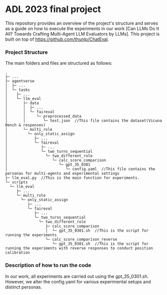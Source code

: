 # ADL 2023 final project
This repository provides an overview of the project's structure and serves as a guide on how to execute the experiments in our work [Can LLMs Do It All? Towards Crafting Multi-Agent LLM Evaluators by LLMs]. This project is built on top of https://github.com/thunlp/ChatEval.

### Project Structure
The main folders and files are structured as follows:
```
.
├─ ...
├─ agentverse
│  ├─ ...
│  └─ tasks
│    ├─ ...
│    └─ llm_eval
│       ├─ data
│       │  ├─ ...
│       │  └─ faireval
│       │     └─ preprocessed_data
│       │        └─ test.json  //This file contains the dataset(Vicuna Bench & responses)
│       └─ multi_role
│         └─ only_static_assign
│            ├─ ...
│            └─ faireval
│               ├─ ...
│               └─ two_turns_sequential
│                 └─ two_different_role
│                    └─ calc_score_comparison
│                       └─ gpt_35_0301
│                          └─ config.yaml  //This file contains the personas for multi-agents and experimental settings
├─ llm_eval.py  //This is the main function for experiments.
└─ scripts
  └─ llm_eval
     ├─ ...
     └─ multi_role
       └─ only_static_assign
          ├─ ...
          └─ faireval
             ├─ ...
             └─ two_turns_sequential
               └─ two_different_role
                  ├─ calc_score_comparison
                  │  └─ gpt_35_0301.sh  //This is the script for running the experiments
                  └─ calc_score_comparison_reverse
                     └─ gpt_35_0301.sh  //This is the script for running the experiments with reverse responses to conduct position calibration
```
### Description of how to run the code
In our work, all experiments are carried out using the gpt_35_0301.sh. However, we alter the config.yaml for various experimental setups and distinct personas.
